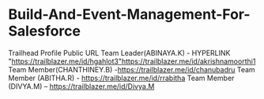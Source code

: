 # Build-And-Event-Management-For-Salesforce
Trailhead Profile Public URL
Team Leader(ABINAYA.K) - HYPERLINK
"https://trailblazer.me/id/hgahlot3"https://trailblazer.me/id/akrishnamoorthi1
Team Member(CHANTHINEY.B) -https://trailblazer.me/id/chanubadru
Team Member (ABITHA.R) - https://trailblazer.me/id/rrabitha
Team Member (DIVYA.M) – https://trailblazer.me/id/Divya.M
